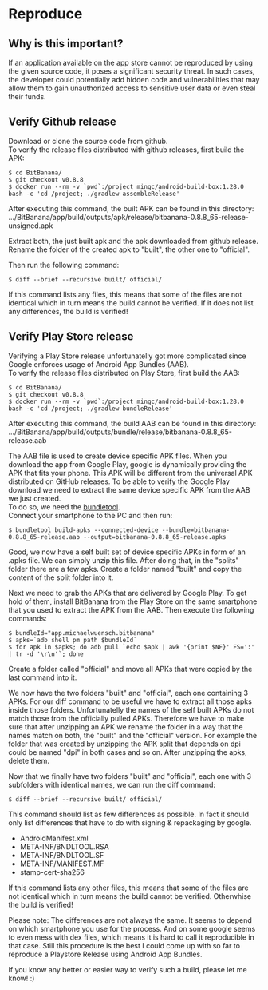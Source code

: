# Reproduce

## Why is this important?

If an application available on the app store cannot be reproduced by using the given source code, it poses a significant security threat. In such cases, the developer could potentially add hidden code and vulnerabilities that may allow them to gain unauthorized access to sensitive user data or even steal their funds.


## Verify Github release
Download or clone the source code from github.  
To verify the release files distributed with github releases, first build the APK:
```
$ cd BitBanana/
$ git checkout v0.8.8
$ docker run --rm -v `pwd`:/project mingc/android-build-box:1.28.0 bash -c 'cd /project; ./gradlew assembleRelease'
```
After executing this command, the built APK can be found in this directory:
.../BitBanana/app/build/outputs/apk/release/bitbanana-0.8.8_65-release-unsigned.apk

Extract both, the just built apk and the apk downloaded from github release.
Rename the folder of the created apk to "built", the other one to "official".

Then run the following command:

```
$ diff --brief --recursive built/ official/
```

If this command lists any files, this means that some of the files are not identical which in turn means the build cannot be verified. If it does not list any differences, the build is verified!

## Verify Play Store release
Verifying a Play Store release unfortunatelly got more complicated since Google enforces usage of Android App Bundles (AAB).  
To verify the release files distributed on Play Store, first build the AAB:
```
$ cd BitBanana/
$ git checkout v0.8.8
$ docker run --rm -v `pwd`:/project mingc/android-build-box:1.28.0 bash -c 'cd /project; ./gradlew bundleRelease'
```
After executing this command, the build AAB can be found in this directory:
.../BitBanana/app/build/outputs/bundle/release/bitbanana-0.8.8_65-release.aab

The AAB file is used to create device specific APK files.
When you download the app from Google Play, google is dynamically providing the APK that fits your phone. This APK will be different from the universal APK distributed on GitHub releases. To be able to verify the Google Play download we need to extract the same device specific APK from the AAB we just created.  
To do so, we need the [bundletool][bundletool].  
Connect your smartphone to the PC and then run:

```
$ bundletool build-apks --connected-device --bundle=bitbanana-0.8.8_65-release.aab --output=bitbanana-0.8.8_65-release.apks
```

Good, we now have a self built set of device specific APKs in form of an .apks file.
We can simply unzip this file. After doing that, in the "splits" folder there are a few apks.
Create a folder named "built" and copy the content of the split folder into it.  

Next we need to grab the APKs that are delivered by Google Play.
To get hold of them, install BitBanana from the Play Store on the same smartphone that you used to extract the APK from the AAB.
Then execute the following commands:

```
$ bundleId="app.michaelwuensch.bitbanana"
$ apks=`adb shell pm path $bundleId`
$ for apk in $apks; do adb pull `echo $apk | awk '{print $NF}' FS=':' | tr -d '\r\n'`; done
```
Create a folder called "official" and move all APKs that were copied by the last command into it.

We now have the two folders "built" and "official", each one containing 3 APKs. For our diff command to be useful we have to extract all those apks inside those folders.
Unfortunatelly the names of the self built APKs do not match those from the officially pulled APKs. Therefore we have to make sure that after unzipping an APK we rename the folder in a way that the names match on both, the "built" and the "official" version.
For example the folder that was created by unzipping the APK split that depends on dpi could be named "dpi" in both cases and so on.
After unzipping the apks, delete them.

Now that we finally have two folders "built" and "official", each one with 3 subfolders with identical names, we can run the diff command:

```
$ diff --brief --recursive built/ official/
```

This command should list as few differences as possible. In fact it should only list differences that have to do with signing & repackaging by google.

- AndroidManifest.xml
- META-INF/BNDLTOOL.RSA
- META-INF/BNDLTOOL.SF
- META-INF/MANIFEST.MF
- stamp-cert-sha256

If this command lists any other files, this means that some of the files are not identical which in turn means the build cannot be verified. Otherwhise the build is verified!

Please note:
The differences are not always the same. It seems to depend on which smartphone you use for the process. And on some google seems to even mess with dex files, which means it is hard to call it reproducible in that case. Still this procedure is the best I could come up with so far to reproduce a Playstore Release using Android App Bundles.

If you know any better or easier way to verify such a build, please let me know! :)

[bundletool]: https://github.com/google/bundletool